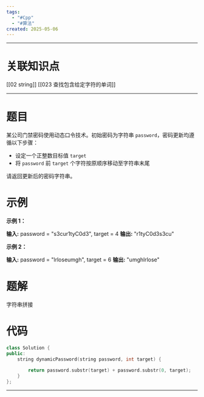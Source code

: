 ```yaml
---
tags:
  - "#Cpp"
  - "#算法"
created: 2025-05-06
---
```


---
# 关联知识点

[[02 string]] [[023 查找包含给定字符的单词]]

---
# 题目

某公司门禁密码使用动态口令技术。初始密码为字符串 `password`，密码更新均遵循以下步骤：

- 设定一个正整数目标值 `target`
- 将 `password` 前 `target` 个字符按原顺序移动至字符串末尾

请返回更新后的密码字符串。

# 示例

**示例 1：**

**输入:** password = "s3cur1tyC0d3", target = 4
**输出:** "r1tyC0d3s3cu"

**示例 2：**

**输入:** password = "lrloseumgh", target = 6
**输出:** "umghlrlose"

# 题解

字符串拼接

# 代码

```C++
class Solution {  
public:  
    string dynamicPassword(string password, int target) {  
  
        return password.substr(target) + password.substr(0, target);  
    }  
};
```


---
